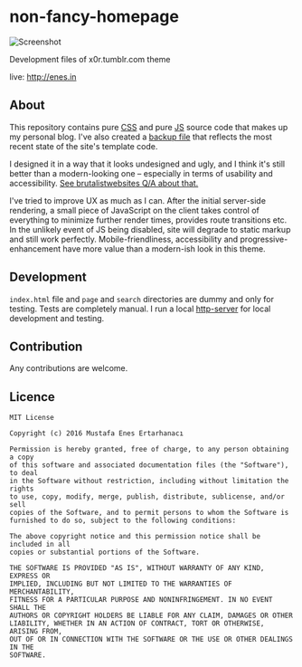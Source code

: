 # non-fancy-homepage

![Screenshot](https://raw.githubusercontent.com/scriptype/non-fancy-homepage/master/screenshot.png)

Development files of x0r.tumblr.com theme

live: http://enes.in

## About

This repository contains pure [CSS](https://github.com/scriptype/non-fancy-homepage/blob/master/style.css) and pure [JS](https://github.com/scriptype/non-fancy-homepage/blob/master/app.js) source code that makes up my personal blog. I've also created a [backup file](https://github.com/scriptype/non-fancy-homepage/blob/master/tumblr_backup.html) that reflects the most recent state of the site's template code.

I designed it in a way that it looks undesigned and ugly, and I think it's still better than a modern-looking one – especially in terms of usability and accessibility. [See brutalistwebsites Q/A about that.](http://brutalistwebsites.com/enes.in/)

I've tried to improve UX as much as I can. After the initial server-side rendering, a small piece of JavaScript on the client takes control of everything to minimize further render times, provides route transitions etc. In the unlikely event of JS being disabled, site will degrade to static markup and still work perfectly. Mobile-friendliness, accessibility and progressive-enhancement have more value than a modern-ish look in this theme.

## Development

`index.html` file and `page` and `search` directories are dummy and only for testing. Tests are completely manual. I run a local [http-server](https://www.npmjs.com/package/http-server) for local development and testing.

## Contribution

Any contributions are welcome.

## Licence
```
MIT License

Copyright (c) 2016 Mustafa Enes Ertarhanacı

Permission is hereby granted, free of charge, to any person obtaining a copy
of this software and associated documentation files (the "Software"), to deal
in the Software without restriction, including without limitation the rights
to use, copy, modify, merge, publish, distribute, sublicense, and/or sell
copies of the Software, and to permit persons to whom the Software is
furnished to do so, subject to the following conditions:

The above copyright notice and this permission notice shall be included in all
copies or substantial portions of the Software.

THE SOFTWARE IS PROVIDED "AS IS", WITHOUT WARRANTY OF ANY KIND, EXPRESS OR
IMPLIED, INCLUDING BUT NOT LIMITED TO THE WARRANTIES OF MERCHANTABILITY, 
FITNESS FOR A PARTICULAR PURPOSE AND NONINFRINGEMENT. IN NO EVENT SHALL THE
AUTHORS OR COPYRIGHT HOLDERS BE LIABLE FOR ANY CLAIM, DAMAGES OR OTHER
LIABILITY, WHETHER IN AN ACTION OF CONTRACT, TORT OR OTHERWISE, ARISING FROM,
OUT OF OR IN CONNECTION WITH THE SOFTWARE OR THE USE OR OTHER DEALINGS IN THE
SOFTWARE.
```
